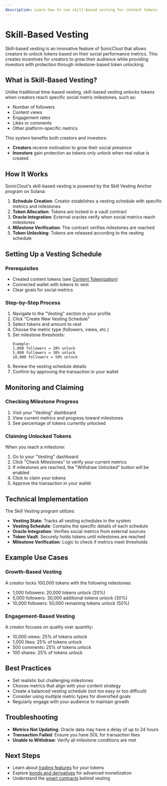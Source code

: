 ```yaml
---
description: Learn how to use skill-based vesting for content tokens
---
```


# Skill-Based Vesting

Skill-based vesting is an innovative feature of SonicClout that allows creators to unlock tokens based on their social performance metrics. This creates incentives for creators to grow their audience while providing investors with protection through milestone-based token unlocking.

## What is Skill-Based Vesting?

Unlike traditional time-based vesting, skill-based vesting unlocks tokens when creators reach specific social metric milestones, such as:

- Number of followers
- Content views
- Engagement rates
- Likes or comments
- Other platform-specific metrics

This system benefits both creators and investors:
- **Creators** receive motivation to grow their social presence
- **Investors** gain protection as tokens only unlock when real value is created

## How It Works

SonicClout's skill-based vesting is powered by the Skill Vesting Anchor program on Solana:

1. **Schedule Creation**: Creator establishes a vesting schedule with specific metrics and milestones
2. **Token Allocation**: Tokens are locked in a vault contract
3. **Oracle Integration**: External oracles verify when social metrics reach milestones
4. **Milestone Verification**: The contract verifies milestones are reached
5. **Token Unlocking**: Tokens are released according to the vesting schedule

## Setting Up a Vesting Schedule

### Prerequisites

- Created content tokens (see [Content Tokenization](content-tokenization.md))
- Connected wallet with tokens to vest
- Clear goals for social metrics

### Step-by-Step Process

1. Navigate to the "Vesting" section in your profile
2. Click "Create New Vesting Schedule"
3. Select tokens and amount to vest
4. Choose the metric type (followers, views, etc.)
5. Set milestone thresholds:
   ```
   Example: 
   1,000 followers = 20% unlock
   5,000 followers = 30% unlock 
   10,000 followers = 50% unlock
   ```
6. Review the vesting schedule details
7. Confirm by approving the transaction in your wallet

## Monitoring and Claiming

### Checking Milestone Progress

1. Visit your "Vesting" dashboard
2. View current metrics and progress toward milestones
3. See percentage of tokens currently unlocked

### Claiming Unlocked Tokens

When you reach a milestone:

1. Go to your "Vesting" dashboard
2. Click "Check Milestones" to verify your current metrics
3. If milestones are reached, the "Withdraw Unlocked" button will be enabled
4. Click to claim your tokens
5. Approve the transaction in your wallet

## Technical Implementation

The Skill Vesting program utilizes:

- **Vesting State**: Tracks all vesting schedules in the system
- **Vesting Schedule**: Contains the specific details of each schedule
- **Oracle Integration**: Verifies social metrics from external sources
- **Token Vault**: Securely holds tokens until milestones are reached
- **Milestone Verification**: Logic to check if metrics meet thresholds

## Example Use Cases

### Growth-Based Vesting

A creator locks 100,000 tokens with the following milestones:
- 1,000 followers: 20,000 tokens unlock (20%)
- 5,000 followers: 30,000 additional tokens unlock (30%)
- 10,000 followers: 50,000 remaining tokens unlock (50%)

### Engagement-Based Vesting

A creator focuses on quality over quantity:
- 10,000 views: 25% of tokens unlock
- 1,000 likes: 25% of tokens unlock
- 500 comments: 25% of tokens unlock
- 100 shares: 25% of tokens unlock

## Best Practices

- Set realistic but challenging milestones
- Choose metrics that align with your content strategy
- Create a balanced vesting schedule (not too easy or too difficult)
- Consider using multiple metric types for diversified goals
- Regularly engage with your audience to maintain growth

## Troubleshooting

- **Metrics Not Updating**: Oracle data may have a delay of up to 24 hours
- **Transaction Failed**: Ensure you have SOL for transaction fees
- **Unable to Withdraw**: Verify all milestone conditions are met

## Next Steps

- Learn about [trading features](trading-features.md) for your tokens
- Explore [bonds and derivatives](bonds-derivatives.md) for advanced monetization
- Understand the [smart contracts](smart-contracts.md) behind vesting 